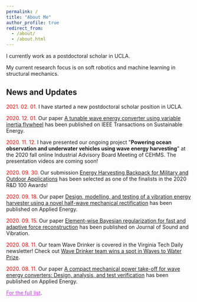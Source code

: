 ```yaml
---
permalink: /
title: "About Me"
author_profile: true
redirect_from: 
  - /about/
  - /about.html
---
```


I currently work as a postdoctoral scholar in UCLA.

My current research focus is on soft robotics and machine learning in structural mechanics.

News and Updates
------
<span style="color:red"> 2021. 02. 01.</span> I have started a new postdoctoral scholar position in UCLA.

<span style="color:red"> 2020. 12. 01.</span> Our paper <a href="https://doi.org/10.1109/TSTE.2020.3041664" target="_blank">A tunable wave energy converter using variable inertia flywheel</a> has been published on IEEE Transactions on Sustainable Energy.

<span style="color:red"> 2020. 11. 12.</span> I have presented our ongoing project "<b>Powering ocean observation and underwater vehicles using wave energy harvesting</b>" at the 2020 fall online Industrial Advisory Board Meeting of CEHMS. The presentation videos are coming soon!

<span style="color:red"> 2020. 09. 30.</span> Our submission <a href="https://www.rdworldonline.com/finalists-for-2020-rd-100-awards-are-unveiled/" target="_blank">Energy Harvesting Backpack for Military and Outdoor Applications</a> has been selected as one of the finalists in the 2020 R&D 100 Awards!

<span style="color:red"> 2020. 09. 18.</span> Our paper <a href="https://doi.org/10.1016/j.apenergy.2020.115726" target="_blank">Design, modelling, and testing of a vibration energy harvester using a novel half-wave mechanical rectification</a> has been published on Applied Energy.

<span style="color:red"> 2020. 09. 15.</span> Our paper <a href="https://doi.org/10.1016/j.jsv.2020.115713" target="_blank">Element-wise Bayesian regularization for fast and adaptive force reconstruction</a> has been published on Journal of Sound and Vibration.

<span style="color:red"> 2020. 08. 11.</span> Our team Wave Drinker is covered in the Virginia Tech Daily newsletter! Check out <a href="https://vtnews.vt.edu/articles/2020/07/wavedrinker-phase3.html?utm_source=cmpgn_news&utm_medium=email&utm_campaign=vtUnirelNewsDailyCMP_081420-fs" target="_blank">Wave Drinker team wins a spot in Waves to Water Prize</a>.

<span style="color:red"> 2020. 08. 11.</span> Our paper <a href="https://doi.org/10.1016/j.apenergy.2020.115459" target="_blank">A compact mechanical power take-off for wave energy converters: Design, analysis, and test verification</a> has been published on Applied Energy.

<a href="/news/" style="color:#cc33ff">For the full list</a>.